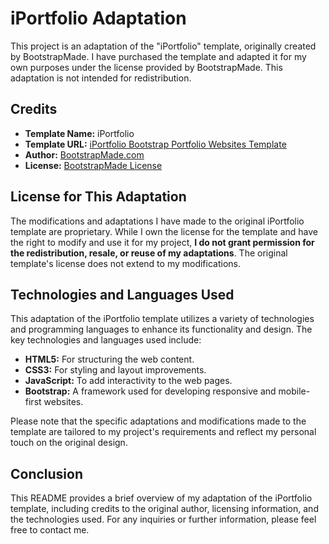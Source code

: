 # iPortfolio Adaptation

This project is an adaptation of the "iPortfolio" template, originally created by BootstrapMade. I have purchased the template and adapted it for my own purposes under the license provided by BootstrapMade. This adaptation is not intended for redistribution.

## Credits

-   **Template Name:** iPortfolio
-   **Template URL:** [iPortfolio Bootstrap Portfolio Websites Template](https://bootstrapmade.com/iportfolio-bootstrap-portfolio-websites-template/)
-   **Author:** [BootstrapMade.com](https://bootstrapmade.com)
-   **License:** [BootstrapMade License](https://bootstrapmade.com/license/)

## License for This Adaptation

The modifications and adaptations I have made to the original iPortfolio template are proprietary. While I own the license for the template and have the right to modify and use it for my project, **I do not grant permission for the redistribution, resale, or reuse of my adaptations**. The original template's license does not extend to my modifications.

## Technologies and Languages Used

This adaptation of the iPortfolio template utilizes a variety of technologies and programming languages to enhance its functionality and design. The key technologies and languages used include:

-   **HTML5:** For structuring the web content.
-   **CSS3:** For styling and layout improvements.
-   **JavaScript:** To add interactivity to the web pages.
-   **Bootstrap:** A framework used for developing responsive and mobile-first websites.

Please note that the specific adaptations and modifications made to the template are tailored to my project's requirements and reflect my personal touch on the original design.

## Conclusion

This README provides a brief overview of my adaptation of the iPortfolio template, including credits to the original author, licensing information, and the technologies used. For any inquiries or further information, please feel free to contact me.
